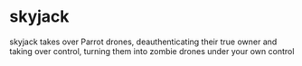 skyjack
=======

skyjack takes over Parrot drones, deauthenticating their true owner and taking over control, turning them into zombie drones under your own control
